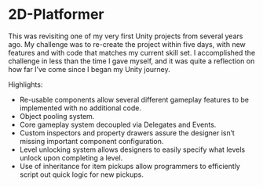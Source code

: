 # 2D-Platformer
This was revisiting one of my very first Unity projects from several years ago. My challenge was to re-create the project within five days, with new features and with code that matches my current skill set. I accomplished the challenge in less than the time I gave myself, and it was quite a reflection on how far I’ve come since I began my Unity journey.

Highlights:

* Re-usable components allow several different gameplay features to be implemented with no additional code.
* Object pooling system.
* Core gameplay system decoupled via Delegates and Events.
* Custom inspectors and property drawers assure the designer isn’t missing important component configuration.
* Level unlocking system allows designers to easily specify what levels unlock upon completing a level.
* Use of inheritance for item pickups allow programmers to efficiently script out quick logic for new pickups.